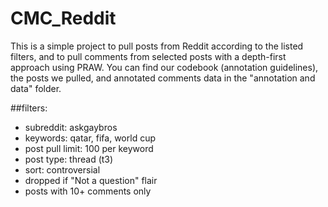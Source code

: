 # CMC_Reddit

This is a simple project to pull posts from Reddit according to the listed filters, and to pull comments from selected posts with a depth-first approach using PRAW.
You can find our codebook (annotation guidelines), the posts we pulled, and annotated comments data in the "annotation and data" folder.

##filters:
  * subreddit: askgaybros
  * keywords: qatar, fifa, world cup
  * post pull limit: 100 per keyword
  * post type: thread (t3)
  * sort: controversial
  * dropped if "Not a question" flair
  * posts with 10+ comments only
